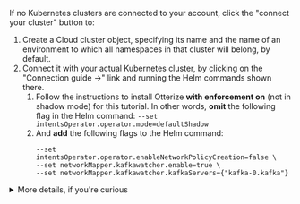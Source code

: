 If no Kubernetes clusters are connected to your account, click the "connect your cluster" button to:
1. Create a Cloud cluster object, specifying its name and the name of an environment to which all namespaces in that cluster will belong, by default.
2. Connect it with your actual Kubernetes cluster, by clicking on the "Connection guide &rarr;" link and running the Helm commands shown there.
    1. Follow the instructions to install Otterize <b>with enforcement on</b> (not in shadow mode) for this tutorial. In other words, <b>omit</b> the following flag in the Helm command: `--set intentsOperator.operator.mode=defaultShadow` 
    2. And <b>add</b> the following flags to the Helm command: 
       ```
       --set intentsOperator.operator.enableNetworkPolicyCreation=false \
       --set networkMapper.kafkawatcher.enable=true \
       --set networkMapper.kafkawatcher.kafkaServers={"kafka-0.kafka"}
       ```

<details>
<summary>More details, if you're curious</summary>

Connecting your cluster simply entails installing Otterize OSS via Helm, using credentials from your account so Otterize OSS can report information needed to visualize the cluster.

The credentials will already be inlined into the Helm command shown in the Cloud UI, so you just need to copy that line and run it from your shell.
If you don't give it the Cloud credentials, Otterize OSS will run fully standalone in your cluster &mdash; you just won't have the visualization in Otterize Cloud.

The Helm command shown in the Cloud UI also includes flags to turn off enforcement: Otterize OSS will be running in "shadow mode," meaning that it will show you what **would** happen if it created network policies to restrict pod-to-pod traffic, and created Kafka ACLs to control access to Kafka topics. While that's useful for gradually rolling out IBAC, for this tutorial we go straight to active enforcement.

While we want enforcement turned on, in this tutorial we don't want it for network policies &mdash; only for Kafka, so we can focus on Kafka topic-level access. You can configure network policy shadow or active enforcement, and Kafka ACLs shadow or active enforcement, independently of each other.s
</details>
